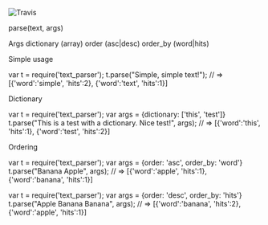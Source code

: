 ![Travis](https://secure.travis-ci.org/fpaula/text_parser_js.png)

parse(text, args)
 
Args
 dictionary (array)
 order (asc|desc)
 order_by (word|hits)

Simple usage

var t = require('text_parser');
t.parse("Simple, simple text!");
// => [{'word':'simple', 'hits':2}, {'word':'text', 'hits':1}]


Dictionary

var t = require('text_parser');
var args = {dictionary: ['this', 'test']}
t.parse("This is a test with a dictionary. Nice test!", args);
// => [{'word':'this', 'hits':1}, {'word':'test', 'hits':2}]

Ordering

var t = require('text_parser');
var args = {order: 'asc', order_by: 'word'}
t.parse("Banana Apple", args);
// => [{'word':'apple', 'hits':1}, {'word':'banana', 'hits':1}]

var t = require('text_parser');
var args = {order: 'desc', order_by: 'hits'}
t.parse("Apple Banana Banana", args);
// => [{'word':'banana', 'hits':2}, {'word':'apple', 'hits':1}]